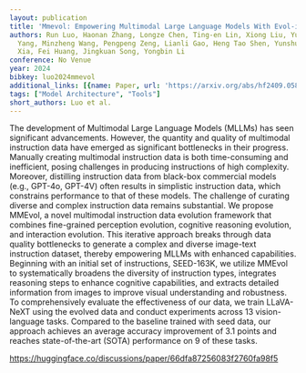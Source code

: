 ```yaml
---
layout: publication
title: 'Mmevol: Empowering Multimodal Large Language Models With Evol-instruct'
authors: Run Luo, Haonan Zhang, Longze Chen, Ting-en Lin, Xiong Liu, Yuchuan Wu, Min
  Yang, Minzheng Wang, Pengpeng Zeng, Lianli Gao, Heng Tao Shen, Yunshui Li, Xiaobo
  Xia, Fei Huang, Jingkuan Song, Yongbin Li
conference: No Venue
year: 2024
bibkey: luo2024mmevol
additional_links: [{name: Paper, url: 'https://arxiv.org/abs/hf2409.05840'}]
tags: ["Model Architecture", "Tools"]
short_authors: Luo et al.
---
```

The development of Multimodal Large Language Models (MLLMs) has seen significant advancements. However, the quantity and quality of multimodal instruction data have emerged as significant bottlenecks in their progress. Manually creating multimodal instruction data is both time-consuming and inefficient, posing challenges in producing instructions of high complexity. Moreover, distilling instruction data from black-box commercial models (e.g., GPT-4o, GPT-4V) often results in simplistic instruction data, which constrains performance to that of these models. The challenge of curating diverse and complex instruction data remains substantial. We propose MMEvol, a novel multimodal instruction data evolution framework that combines fine-grained perception evolution, cognitive reasoning evolution, and interaction evolution. This iterative approach breaks through data quality bottlenecks to generate a complex and diverse image-text instruction dataset, thereby empowering MLLMs with enhanced capabilities. Beginning with an initial set of instructions, SEED-163K, we utilize MMEvol to systematically broadens the diversity of instruction types, integrates reasoning steps to enhance cognitive capabilities, and extracts detailed information from images to improve visual understanding and robustness. To comprehensively evaluate the effectiveness of our data, we train LLaVA-NeXT using the evolved data and conduct experiments across 13 vision-language tasks. Compared to the baseline trained with seed data, our approach achieves an average accuracy improvement of 3.1 points and reaches state-of-the-art (SOTA) performance on 9 of these tasks.

https://huggingface.co/discussions/paper/66dfa87256083f2760fa98f5